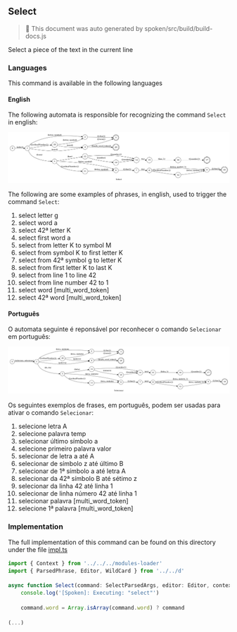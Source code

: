 ## Select

> 🤖 This document was auto generated by spoken/src/build/build-docs.js

Select a piece of the text in the current line

### Languages

This command is available in the following languages

#### English

The following automata is responsible for recognizing the command `Select` in english:

![English](phrase_en-US.png)

The following are some examples of phrases, in english, used to trigger the command `Select`:

1. select letter g
2. select word a
3. select 42ª letter K
4. select first word a
5. select from letter K to symbol M
6. select from symbol K to first letter K
7. select from 42ª symbol g to letter K
8. select from first letter K to last K
9. select from line 1 to line 42
10. select from line number 42 to 1
11. select word [multi_word_token]
12. select 42ª word [multi_word_token]

#### Português

O automata seguinte é reponsável por reconhecer o comando `Selecionar` em português:

![Português](phrase_pt-BR.png)

Os seguintes exemplos de frases, em português, podem ser usadas para ativar o comando `Selecionar`:

1. selecione letra A
2. selecione palavra temp
3. selecionar último símbolo a
4. selecione primeiro palavra valor
5. selecionar de letra a até A
6. selecionar de símbolo z até último B
7. selecionar de 1ª símbolo a até letra A
8. selecionar da 42ª símbolo B até sétimo z
9. selecionar da linha 42 até linha 1
10. selecionar de linha número 42 até linha 1
11. selecionar palavra [multi_word_token]
12. selecione 1ª palavra [multi_word_token]

### Implementation

The full implementation of this command can be found on this directory under the file [impl.ts](impl.ts)

```typescript
import { Context } from '../../../modules-loader'
import { ParsedPhrase, Editor, WildCard } from '../../d'

async function Select(command: SelectParsedArgs, editor: Editor, context: {}) {
    console.log('[Spoken]: Executing: "select"')

    command.word = Array.isArray(command.word) ? command

(...)
```